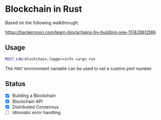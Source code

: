 # Blockchain in Rust

Based on the following walkthrough:

https://hackernoon.com/learn-blockchains-by-building-one-117428612f46

## Usage

```sh
RUST_LOG=blockchain,logger=info cargo run
```

The `PORT` environment variable can be used to set a custom port number.

## Status

- [x] Building a Blockchain
- [x] Blockchain API
- [x] Distributed Consensus
- [ ] Idiomatic error handling
